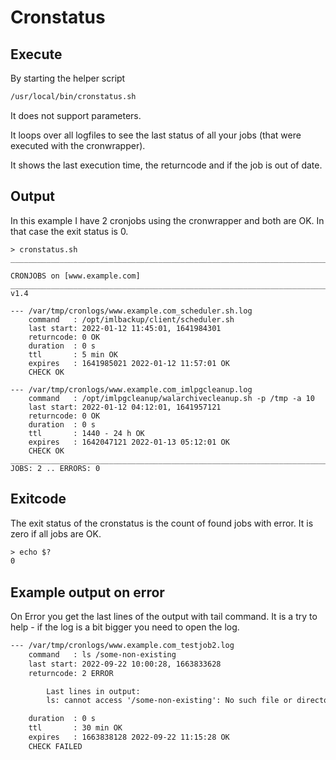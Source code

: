 
# Cronstatus

## Execute

By starting the helper script 

```bash
/usr/local/bin/cronstatus.sh
```

It does not support parameters.

It loops over all logfiles to see the last status of all your jobs (that were executed with the cronwrapper).

It shows the last execution time, the returncode and if the job is out of date.

## Output

In this example I have 2 cronjobs using the cronwrapper and both are OK. In that case the exit status is 0.

```text
> cronstatus.sh 
____________________________________________________________________________________

CRONJOBS on [www.example.com]
______________________________________________________________________________/ v1.4

--- /var/tmp/cronlogs/www.example.com_scheduler.sh.log
    command   : /opt/imlbackup/client/scheduler.sh
    last start: 2022-01-12 11:45:01, 1641984301
    returncode: 0 OK
    duration  : 0 s
    ttl       : 5 min OK
    expires   : 1641985021 2022-01-12 11:57:01 OK
    CHECK OK

--- /var/tmp/cronlogs/www.example.com_imlpgcleanup.log
    command   : /opt/imlpgcleanup/walarchivecleanup.sh -p /tmp -a 10
    last start: 2022-01-12 04:12:01, 1641957121
    returncode: 0 OK
    duration  : 0 s
    ttl       : 1440 - 24 h OK
    expires   : 1642047121 2022-01-13 05:12:01 OK
    CHECK OK
____________________________________________________________________________________
JOBS: 2 .. ERRORS: 0

```

## Exitcode

The exit status of the cronstatus is the count of found jobs with error.
It is zero if all jobs are OK.

```txt
> echo $?
0
```

## Example output on error

On Error you get the last lines of the output with tail command.
It is a try to help - if the log is a bit bigger you need to open the log.

```txt
--- /var/tmp/cronlogs/www.example.com_testjob2.log
    command   : ls /some-non-existing
    last start: 2022-09-22 10:00:28, 1663833628
    returncode: 2 ERROR

        Last lines in output:
        ls: cannot access '/some-non-existing': No such file or directory

    duration  : 0 s
    ttl       : 30 min OK
    expires   : 1663838128 2022-09-22 11:15:28 OK
    CHECK FAILED
```